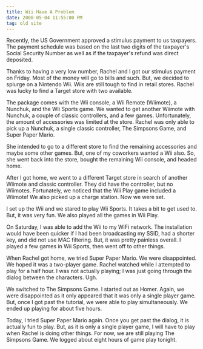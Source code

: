 ```yaml
---
title: Wii Have A Problem
date: 2008-05-04 11:55:00 PM
tag: old site
---
```


Recently, the US Government approved a stimulus payment to us taxpayers. The payment schedule was based on the last two digits of the taxpayer's Social Security Number as well as if the taxpayer's refund was direct deposited.

Thanks to having a very low number, Rachel and I got our stimulus payment on Friday. Most of the money will go to bills and such. But, we decided to splurge on a Nintendo Wii. Wiis are still tough to find in retail stores. Rachel was lucky to find a Target store with two available.

The package comes with the Wii console, a Wii Remote (Wiimote), a Nunchuk, and the Wii Sports game. We wanted to get another Wiimote with Nunchuk, a couple of classic controllers, and a few games. Unfortunately, the amount of accessories was limited at the store. Rachel was only able to pick up a Nunchuk, a single classic controller, The Simpsons Game, and Super Paper Mario.

She intended to go to a different store to find the remaining accessories and maybe some other games. But, one of my coworkers wanted a Wii also. So, she went back into the store, bought the remaining Wii console, and headed home.

After I got home, we went to a different Target store in search of another Wiimote and classic controller. They did have the controller, but no Wiimotes. Fortunately, we noticed that the Wii Play game included a Wiimote! We also picked up a charge station. Now we were set.

I set up the Wii and we stared to play Wii Sports. It takes a bit to get used to. But, it was very fun. We also played all the games in Wii Play.

On Saturday, I was able to add the Wii to my WiFi network. The installation would have been quicker if I had been broadcasting my SSID, had a shorter key, and did not use MAC filtering. But, it was pretty painless overall. I played a few games in Wii Sports, then went off to other things.

When Rachel got home, we tried Super Paper Mario. We were disappointed. We hoped it was a two-player game. Rachel watched while I attempted to play for a half hour. I was not actually playing; I was just going through the dialog between the characters. Ugh.

We switched to The Simpsons Game. I started out as Homer. Again, we were disappointed as it only appeared that it was only a single player game. But, once I got past the tutorial, we were able to play simultaneously. We ended up playing for about five hours.

Today, I tried Super Paper Mario again. Once you get past the dialog, it is actually fun to play. But, as it is only a single player game, I will have to play when Rachel is doing other things. For now, we are still playing The Simpsons Game. We logged about eight hours of game play tonight.
